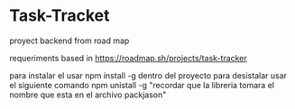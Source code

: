 # Task-Tracket
proyect backend from road map

requeriments based in https://roadmap.sh/projects/task-tracker

para instalar el usar npm install -g dentro del proyecto 
para desistalar usar el siguiente comando npm unistall -g <nombre-libreria> "recordar que la libreria tomara el nombre que esta en el archivo packjason"